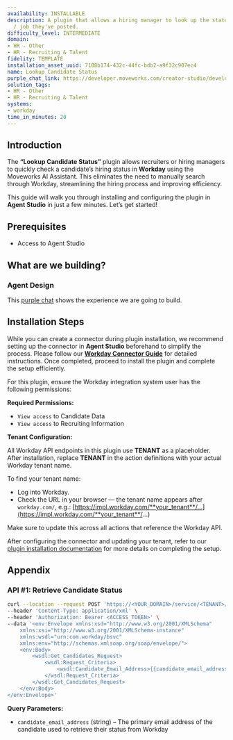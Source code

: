 ```yaml
---
availability: INSTALLABLE
description: A plugin that allows a hiring manager to look up the status of a candidate
  / job they've posted.
difficulty_level: INTERMEDIATE
domain:
- HR - Other
- HR - Recruiting & Talent
fidelity: TEMPLATE
installation_asset_uuid: 7108b174-432c-44fc-bdb2-a9f32c907ec4
name: Lookup Candidate Status
purple_chat_link: https://developer.moveworks.com/creator-studio/developer-tools/purple-chat/?conversation=%7B%22startTimestamp%22%3A%2211%3A43+AM%22%2C%22messages%22%3A%5B%7B%22parts%22%3A%5B%7B%22richText%22%3A%22%3Cp%3ECan+I+get+an+update+candidate+job+applications%3F%3C%2Fp%3E%22%7D%5D%2C%22role%22%3A%22user%22%7D%2C%7B%22parts%22%3A%5B%7B%22richText%22%3A%22%3Cp%3EI+can+help+with+that.+To+look+up+your+file%2C+could+you+please+provide+candidate%27s+email+address%3F%3C%2Fp%3E%22%7D%5D%2C%22role%22%3A%22assistant%22%7D%2C%7B%22parts%22%3A%5B%7B%22richText%22%3A%22jane.doe%40example.com%22%7D%5D%2C%22role%22%3A%22user%22%7D%2C%7B%22parts%22%3A%5B%7B%22reasoningSteps%22%3A%5B%7B%22richText%22%3A%22Looking+up+candidate+profile+for+jane.doe%40example.com%22%2C%22status%22%3A%22success%22%7D%2C%7B%22richText%22%3A%22%3Cp%3ESearching+for+applications+in+Workday%3C%2Fp%3E%22%2C%22status%22%3A%22success%22%7D%2C%7B%22richText%22%3A%22Compiling+application+statuses%22%2C%22status%22%3A%22pending%22%7D%5D%7D%2C%7B%22richText%22%3A%22%3Cp%3EHere+is+the+progress+on+your+job+applications%3A%3C%2Fp%3E%5Cn%3Cp%3E%3Cstrong%3ESenior+Product+Manager%3C%2Fstrong%3E%3C%2Fp%3E%5Cn%3Cul%3E%5Cn++%3Cli%3E%3Cstrong%3EStatus%3A%3C%2Fstrong%3E+Interview%3C%2Fli%3E%5Cn++%3Cli%3E%3Cstrong%3EDetails%3A%3C%2Fstrong%3E+Scheduled+for+August+15%2C+2024+with+the+hiring+manager.%3C%2Fli%3E%5Cn++%3Cli%3E%3Cstrong%3EComments%3A%3C%2Fstrong%3E+Strong+candidate%2C+looking+forward+to+the+conversation.%3C%2Fli%3E%5Cn%3C%2Ful%3E%5Cn%3Cp%3E%3Cstrong%3ESoftware+Engineer%2C+Backend%3C%2Fstrong%3E%3C%2Fp%3E%5Cn%3Cul%3E%5Cn++%3Cli%3E%3Cstrong%3EStatus%3A%3C%2Fstrong%3E+Submitted%3C%2Fli%3E%5Cn++%3Cli%3E%3Cstrong%3EDetails%3A%3C%2Fstrong%3E+Application+is+under+review+by+the+hiring+team.%3C%2Fli%3E%5Cn++%3Cli%3E%3Cstrong%3EComments%3A%3C%2Fstrong%3E+None+at+this+time.%3C%2Fli%3E%5Cn%3C%2Ful%3E%5Cn%3Cp%3E%3Cstrong%3EEngineering+Manager%3C%2Fstrong%3E%3C%2Fp%3E%5Cn%3Cul%3E%5Cn++%3Cli%3E%3Cstrong%3EStatus%3A%3C%2Fstrong%3E+Not+Moving+Forward%3C%2Fli%3E%5Cn++%3Cli%3E%3Cstrong%3EDetails%3A%3C%2Fstrong%3E+Application+reviewed+on+July+28%2C+2024.%3C%2Fli%3E%5Cn++%3Cli%3E%3Cstrong%3EComments%3A%3C%2Fstrong%3E+While+your+experience+is+impressive%2C+we+have+decided+to+move+forward+with+other+candidates+whose+qualifications+more+closely+match+the+requirements+of+the+role.%3C%2Fli%3E%5Cn%3C%2Ful%3E%22%7D%2C%7B%22citations%22%3A%5B%7B%22citationTitle%22%3A%22Jane+Doe%27s+Applications%22%2C%22connectorName%22%3A%22workday%22%7D%5D%7D%5D%2C%22role%22%3A%22assistant%22%7D%5D%7D
solution_tags:
- HR - Other
- HR - Recruiting & Talent
systems:
- workday
time_in_minutes: 20
---
```


## Introduction

The **“Lookup Candidate Status”** plugin allows recruiters or hiring managers to quickly check a candidate’s hiring status in **Workday** using the Moveworks AI Assistant. This eliminates the need to manually search through Workday, streamlining the hiring process and improving efficiency.

This guide will walk you through installing and configuring the plugin in **Agent Studio** in just a few minutes. Let’s get started!

## **Prerequisites**

- Access to Agent Studio

## **What are we building?**

### Agent Design

This [purple chat](https://developer.moveworks.com/creator-studio/developer-tools/purple-chat/?conversation=%7B%22startTimestamp%22%3A%2211%3A43+AM%22%2C%22messages%22%3A%5B%7B%22parts%22%3A%5B%7B%22richText%22%3A%22%3Cp%3ECan+I+get+an+update+candidate+job+applications%3F%3C%2Fp%3E%22%7D%5D%2C%22role%22%3A%22user%22%7D%2C%7B%22parts%22%3A%5B%7B%22richText%22%3A%22%3Cp%3EI+can+help+with+that.+To+look+up+your+file%2C+could+you+please+provide+candidate%27s+email+address%3F%3C%2Fp%3E%22%7D%5D%2C%22role%22%3A%22assistant%22%7D%2C%7B%22parts%22%3A%5B%7B%22richText%22%3A%22jane.doe%40example.com%22%7D%5D%2C%22role%22%3A%22user%22%7D%2C%7B%22parts%22%3A%5B%7B%22reasoningSteps%22%3A%5B%7B%22richText%22%3A%22Looking+up+candidate+profile+for+jane.doe%40example.com%22%2C%22status%22%3A%22success%22%7D%2C%7B%22richText%22%3A%22%3Cp%3ESearching+for+applications+in+Workday%3C%2Fp%3E%22%2C%22status%22%3A%22success%22%7D%2C%7B%22richText%22%3A%22Compiling+application+statuses%22%2C%22status%22%3A%22pending%22%7D%5D%7D%2C%7B%22richText%22%3A%22%3Cp%3EHere+is+the+progress+on+your+job+applications%3A%3C%2Fp%3E%5Cn%3Cp%3E%3Cstrong%3ESenior+Product+Manager%3C%2Fstrong%3E%3C%2Fp%3E%5Cn%3Cul%3E%5Cn++%3Cli%3E%3Cstrong%3EStatus%3A%3C%2Fstrong%3E+Interview%3C%2Fli%3E%5Cn++%3Cli%3E%3Cstrong%3EDetails%3A%3C%2Fstrong%3E+Scheduled+for+August+15%2C+2024+with+the+hiring+manager.%3C%2Fli%3E%5Cn++%3Cli%3E%3Cstrong%3EComments%3A%3C%2Fstrong%3E+Strong+candidate%2C+looking+forward+to+the+conversation.%3C%2Fli%3E%5Cn%3C%2Ful%3E%5Cn%3Cp%3E%3Cstrong%3ESoftware+Engineer%2C+Backend%3C%2Fstrong%3E%3C%2Fp%3E%5Cn%3Cul%3E%5Cn++%3Cli%3E%3Cstrong%3EStatus%3A%3C%2Fstrong%3E+Submitted%3C%2Fli%3E%5Cn++%3Cli%3E%3Cstrong%3EDetails%3A%3C%2Fstrong%3E+Application+is+under+review+by+the+hiring+team.%3C%2Fli%3E%5Cn++%3Cli%3E%3Cstrong%3EComments%3A%3C%2Fstrong%3E+None+at+this+time.%3C%2Fli%3E%5Cn%3C%2Ful%3E%5Cn%3Cp%3E%3Cstrong%3EEngineering+Manager%3C%2Fstrong%3E%3C%2Fp%3E%5Cn%3Cul%3E%5Cn++%3Cli%3E%3Cstrong%3EStatus%3A%3C%2Fstrong%3E+Not+Moving+Forward%3C%2Fli%3E%5Cn++%3Cli%3E%3Cstrong%3EDetails%3A%3C%2Fstrong%3E+Application+reviewed+on+July+28%2C+2024.%3C%2Fli%3E%5Cn++%3Cli%3E%3Cstrong%3EComments%3A%3C%2Fstrong%3E+While+your+experience+is+impressive%2C+we+have+decided+to+move+forward+with+other+candidates+whose+qualifications+more+closely+match+the+requirements+of+the+role.%3C%2Fli%3E%5Cn%3C%2Ful%3E%22%7D%2C%7B%22citations%22%3A%5B%7B%22citationTitle%22%3A%22Jane+Doe%27s+Applications%22%2C%22connectorName%22%3A%22workday%22%7D%5D%7D%5D%2C%22role%22%3A%22assistant%22%7D%5D%7D) shows the experience we are going to build.

## Installation Steps

While you can create a connector during plugin installation, we recommend setting up the connector in **Agent Studio** beforehand to simplify the process. Please follow our [**Workday Connector Guide**](https://developer.moveworks.com/marketplace/package/?id=workday&hist=home%2Cbrws#how-to-implement) for detailed instructions. Once completed, proceed to install the plugin and complete the setup efficiently.

For this plugin, ensure the Workday integration system user has the following permissions:

**Required Permissions:**

- `View access` to Candidate Data
- `View access` to Recruiting Information

**Tenant Configuration:**

All Workday API endpoints in this plugin use **TENANT** as a placeholder. After installation, replace **TENANT** in the action definitions with your actual Workday tenant name.

To find your tenant name:

- Log into Workday.
- Check the URL in your browser — the tenant name appears after `workday.com/`, e.g.: [https://impl.workday.com/**your_tenant**/...](https://impl.workday.com/**your_tenant**/...)
    

Make sure to update this across all actions that reference the Workday API.

After configuring the connector and updating your tenant, refer to our [plugin installation documentation](https://help.moveworks.com/docs/ai-agent-marketplace-installation) for more details on completing the setup.

## **Appendix**

### **API #1: Retrieve Candidate Status**

```bash
curl --location --request POST 'https://<YOUR_DOMAIN>/service/<TENANT>/Recruiting/v42.1' \
--header 'Content-Type: application/xml' \
--header 'Authorization: Bearer <ACCESS_TOKEN>' \
--data '<env:Envelope xmlns:xsd="http://www.w3.org/2001/XMLSchema"
    xmlns:xsi="http://www.w3.org/2001/XMLSchema-instance"
    xmlns:wsdl="urn:com.workday/bsvc"
    xmlns:env="http://schemas.xmlsoap.org/soap/envelope/">
    <env:Body>
        <wsdl:Get_Candidates_Request>
            <wsdl:Request_Criteria>
                <wsdl:Candidate_Email_Address>{{candidate_email_address}}</wsdl:Candidate_Email_Address>
            </wsdl:Request_Criteria>
        </wsdl:Get_Candidates_Request>
    </env:Body>
</env:Envelope>'
```

**Query Parameters:**

- `candidate_email_address` (string) – The primary email address of the candidate used to retrieve their status from Workday